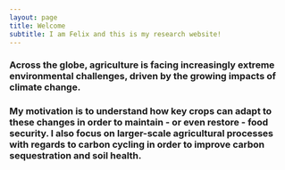 ```yaml
---
layout: page
title: Welcome
subtitle: I am Felix and this is my research website!
---
```



### Across the globe, agriculture is facing increasingly extreme environmental challenges, driven by the growing impacts of climate change.

### My motivation is to understand how key crops can adapt to these changes in order to maintain - or even restore - food security. I also focus on larger-scale agricultural processes with regards to carbon cycling in order to improve carbon sequestration and soil health.